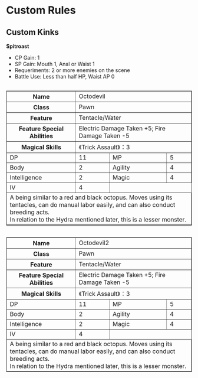 # Custom Rules

## Custom Kinks

**Spitroast**
* CP Gain: 1
* SP Gain: Mouth 1, Anal or Waist 1
* Requeriments: 2 or more enemies on the scene
* Battle Use: Less than half HP, Waist AP 0


<table  border="1px solid black" style="width=25%; float: left">
  <tr>
    <th>Name</th>
    <td colspan="3">Octodevil</td> 
  </tr>
  <tr>
  	<th>Class</th>
  	<td colspan="3">Pawn</td>
  </tr>
  <tr>
  	<th>Feature</th>
  	<td colspan="3">Tentacle/Water</td>
  </tr>
  <tr>
    <th>Feature Special Abilities</th>
    <td colspan="3">Electric Damage Taken +5; Fire Damage Taken -5</td>
  </tr>
  <tr>
    <th>Magical Skills</th>
    <td colspan="3">《Trick Assault》：3</td>
  </tr>
  <tr>
    <td>DP</td>
    <td>11</td> 
    <td>MP</td>
    <td>5</td>
  </tr>
  <tr>
    <td>Body</td>
    <td>2</td> 
    <td>Agility</td>
    <td>4</td>
  </tr>
  <tr>
    <td>Intelligence</td>
    <td>2</td> 
    <td>Magic</td>
    <td>4</td>
  </tr>
  <tr>
    <td>IV</td>
    <td>4</td> 
  </tr>
  <tr>
  	<td colspan="4">A being similar to a red and black octopus. Moves using its tentacles, can do manual labor easily, and can also conduct breeding acts. <br>
In relation to the Hydra mentioned later, this is a lesser monster.</td>
  </tr>
</table>

<table  border="1px solid black" style="width=100%; float: left">
  <tr>
    <th>Name</th>
    <td colspan="3">Octodevil2</td> 
  </tr>
  <tr>
  	<th>Class</th>
  	<td colspan="3">Pawn</td>
  </tr>
  <tr>
  	<th>Feature</th>
  	<td colspan="3">Tentacle/Water</td>
  </tr>
  <tr>
    <th>Feature Special Abilities</th>
    <td colspan="3">Electric Damage Taken +5; Fire Damage Taken -5</td>
  </tr>
  <tr>
    <th>Magical Skills</th>
    <td colspan="3">《Trick Assault》：3</td>
  </tr>
  <tr>
    <td>DP</td>
    <td>11</td> 
    <td>MP</td>
    <td>5</td>
  </tr>
  <tr>
    <td>Body</td>
    <td>2</td> 
    <td>Agility</td>
    <td>4</td>
  </tr>
  <tr>
    <td>Intelligence</td>
    <td>2</td> 
    <td>Magic</td>
    <td>4</td>
  </tr>
  <tr>
    <td>IV</td>
    <td>4</td> 
  </tr>
  <tr>
  	<td colspan="4">A being similar to a red and black octopus. Moves using its tentacles, can do manual labor easily, and can also conduct breeding acts. <br>
In relation to the Hydra mentioned later, this is a lesser monster.</td>
  </tr>
</table>


